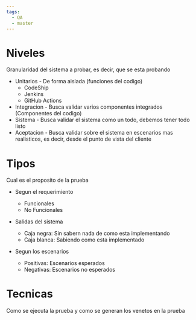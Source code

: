 ```yaml
---
tags:
  - QA
  - master
---
```

# Niveles
Granularidad del sistema a probar, es decir, que se esta probando

- Unitarios - De forma aislada (funciones del codigo)
	- CodeShip
	- Jenkins
	- GitHub Actions
- Integracion -  Busca validar varios componentes integrados (Componentes del codigo)
- Sistema - Busca validar el sistema como un todo, debemos tener todo listo
- Aceptacion - Busca validar sobre el sistema en escenarios mas realisticos, es decir, desde el punto de vista del cliente

# Tipos
Cual es el proposito de la prueba

- Segun el requerimiento
	- Funcionales
	- No Funcionales

- Salidas del sistema
	- Caja negra: Sin sabern nada de como esta implementando
	- Caja blanca: Sabiendo como esta implementado

- Segun los escenarios
	- Positivas: Escenarios esperados
	- Negativas: Escenarios no esperados

# Tecnicas
Como se ejecuta la prueba y como se generan los venetos en la prueba